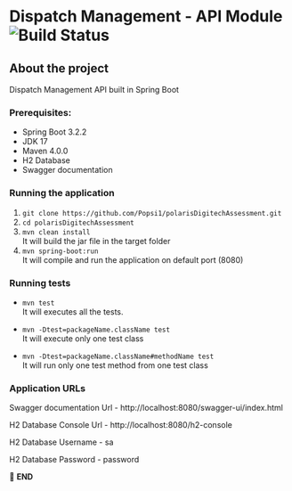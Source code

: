 # Dispatch Management - API Module ![Build Status](https://github.com/MirnaGama/hospital-management-api/actions/workflows/maven.yml/badge.svg)

## About the project
Dispatch Management API built in Spring Boot

### Prerequisites:
- Spring Boot 3.2.2 
- JDK 17
- Maven 4.0.0
- H2 Database
- Swagger documentation

### Running the application
1. `git clone https://github.com/Popsi1/polarisDigitechAssessment.git`
2. `cd polarisDigitechAssessment`
3. `mvn clean install`<br>
It will build the jar file in the target folder
4. `mvn spring-boot:run`<br>
It will compile and run the application on default port (8080)

### Running tests
- `mvn test`<br>
It will executes all the tests.

- `mvn -Dtest=packageName.className test`<br>
It will execute only one test class

- `mvn -Dtest=packageName.className#methodName test`<br>
It will run only one test method from one test class

### Application URLs

Swagger documentation Url - http://localhost:8080/swagger-ui/index.html

H2 Database Console Url - http://localhost:8080/h2-console

H2 Database Username - sa

H2 Database Password - password

:scroll: **END** 

